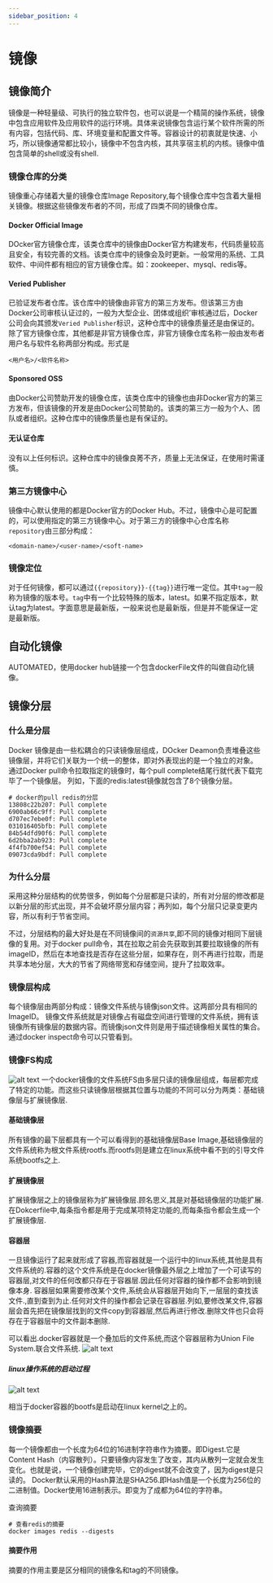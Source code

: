 ```yaml
---
sidebar_position: 4
---
```


# 镜像

## 镜像简介
镜像是一种轻量级、可执行的独立软件包，也可以说是一个精简的操作系统，镜像中包含应用软件及应用软件的运行环境。具体来说镜像包含运行某个软件所需的所有内容，包括代码、库、环境变量和配置文件等。容器设计的初衷就是快速、小巧，所以镜像通常都比较小，镜像中不包含内核，其共享宿主机的内核。镜像中值包含简单的shell或没有shell.

### 镜像仓库的分类
镜像重心存储着大量的镜像仓库Image Repository,每个镜像仓库中包含着大量相关镜像。根据这些镜像发布者的不同，形成了四类不同的镜像仓库。

#### Docker Official Image
DOcker官方镜像仓库，该类仓库中的镜像由Docker官方构建发布，代码质量较高且安全，有较完善的文档。该类仓库中的镜像会及时更新。一般常用的系统、工具软件、中间件都有相应的官方镜像仓库。如：zookeeper、mysql、redis等。
#### Veried Publisher
已验证发布者仓库。该仓库中的镜像由非官方的第三方发布。但该第三方由Docker公司审核认证过的，一般为大型企业、团体或组织’审核通过后，Docker公司会向其颁发`Veried Publisher`标识，这种仓库中的镜像质量还是由保证的。
除了官方镜像仓库，其他都是非官方镜像仓库，非官方镜像仓库名称一般由发布者用户名与软件名称两部分构成。形式是
```
<用户名>/<软件名称>
```

#### Sponsored OSS
由Docker公司赞助开发的镜像仓库，该类仓库中的镜像也由非Docker官方的第三方发布，但该镜像的开发是由Docker公司赞助的。该类的第三方一般为个人、团队或者组织。这种仓库中的镜像质量也是有保证的。

#### 无认证仓库
没有以上任何标识。这种仓库中的镜像良莠不齐，质量上无法保证，在使用时需谨慎。

### 第三方镜像中心
镜像中心默认使用的都是Docker官方的Docker Hub。不过，镜像中心是可配置的，可以使用指定的第三方镜像中心。对于第三方的镜像中心仓库名称`repository`由三部分构成：
```
<domain-name>/<user-name>/<soft-name>
```

### 镜像定位
对于任何镜像，都可以通过`{{repository}}-{{tag}}`进行唯一定位。其中`tag`一般称为镜像的版本号。`tag`中有一个比较特殊的版本，latest。如果不指定版本，默认tag为latest。字面意思是最新版，一般来说也是最新版，但是并不能保证一定是最新版。

## 自动化镜像
AUTOMATED，使用docker hub链接一个包含dockerFile文件的叫做自动化镜像。

## 镜像分层
### 什么是分层
Docker 镜像是由一些松耦合的只读镜像层组成，DOcker Deamon负责堆叠这些镜像层，并将它们关联为一个统一的整体，即对外表现出的是一个独立的对象。
通过Docker pull命令拉取指定的镜像时，每个pull complete结尾行就代表下载完毕了一个镜像层。
列如，下面的redis:latest镜像就包含了8个镜像分层。
```
# docker的pull redis的分层
13808c22b207: Pull complete
6900ab66c9ff: Pull complete
d707ec7ebe0f: Pull complete
031016405bfb: Pull complete
84b54dfd90f6: Pull complete
6d2bba2ab923: Pull complete
4f4fb700ef54: Pull complete
09073cda9bdf: Pull complete
```
### 为什么分层

采用这种分层结构的优势很多，例如每个分层都是只读的，所有对分层的修改都是以新分层的形式出现，并不会破坏原分层内容；再列如，每个分层只记录变更内容，所以有利于节省空间。

不过，分层结构的最大好处是在不同镜像间的`资源共享`,即不同的镜像对相同下层镜像的复用。对于docker pull命令，其在拉取之前会先获取到其要拉取镜像的所有imageID，然后在本地查找是否存在这些分层，如果存在，则不再进行拉取，而是共享本地分层，大大的节省了网络带宽和存储空间，提升了拉取效率。
### 镜像层构成
每个镜像层由两部分构成：镜像文件系统与镜像json文件。这两部分具有相同的ImageID。
镜像文件系统就是对镜像占有磁盘空间进行管理的文件系统，拥有该镜像所有镜像层的数据内容。而镜像json文件则是用于描述镜像相关属性的集合。通过docker inspect命令可以只管看到。
### 镜像FS构成
![alt text](1713029117380.jpg)
一个docker镜像的文件系统FS由多层只读的镜像层组成，每层都完成了特定的功能。而这些只读镜像层根据其位置与功能的不同可以分为两类：基础镜像层与扩展镜像层.
#### 基础镜像层
所有镜像的最下层都具有一个可以看得到的基础镜像层Base Image,基础镜像层的文件系统称为根文件系统rootfs.而rootfs则是建立在linux系统中看不到的引导文件系统bootfs之上.
#### 扩展镜像层
扩展镜像层之上的镜像层称为扩展镜像层.顾名思义,其是对基础镜像层的功能扩展.在Dokcerfile中,每条指令都是用于完成某项特定功能的,而每条指令都会生成一个扩展镜像层.
#### 容器层
一旦镜像运行了起来就形成了容器,而容器就是一个运行中的linux系统,其他是具有文件系统的.容器的这个文件系统是在docker镜像最外层之上增加了一个可读写的容器层,对文件的任何改都只存在于容器层.因此任何对容器的操作都不会影响到镜像本身.
容器层如果需要修改某个文件,系统会从容器层开始向下,一层层的查找该文件.,直到查到为止.任何对文件的操作都会记录在容器层.列如,要修改某文件,容器层会首先把在镜像层找到的文件copy到容器层,然后再进行修改.删除文件也只会将存在于容器层中的文件副本删除.

可以看出.docker容器就是一个叠加后的文件系统,而这个容器层称为Union File System.联合文件系统.
![alt text](1713029892910.jpg)

##### linux操作系统的启动过程
![alt text](1713032740771.jpg)

相当于docker容器的bootfs是启动在linux kernel之上的。

### 镜像摘要

每一个镜像都由一个长度为64位的16进制字符串作为摘要。即Digest.它是Content Hash（内容散列）。只要镜像内容发生了改变，其内从散列一定就会发生变化。也就是说，一个镜像创建完毕，它的digest就不会改变了，因为digest是只读的。
Docker默认采用的Hash算法是SHA256.即Hash值是一个长度为256位的二进制值。Docker使用16进制表示。即变为了成都为64位的字符串。

查询摘要
```shell
# 查看redis的摘要
docker images redis --digests 
```
#### 摘要作用
摘要的作用主要是区分相同的镜像名和tag的不同镜像。
